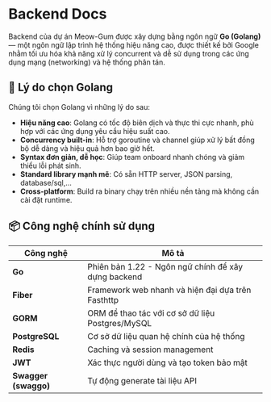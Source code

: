 # Backend Docs

Backend của dự án Meow-Gum được xây dựng bằng ngôn ngữ **Go (Golang)** — một ngôn ngữ lập trình hệ thống hiệu năng cao, được thiết kế bởi Google nhằm tối ưu hóa khả năng xử lý concurrent và dễ sử dụng trong các ứng dụng mạng (networking) và hệ thống phân tán.

## 🚀 Lý do chọn Golang

Chúng tôi chọn Golang vì những lý do sau:

- **Hiệu năng cao**: Golang có tốc độ biên dịch và thực thi cực nhanh, phù hợp với các ứng dụng yêu cầu hiệu suất cao.
- **Concurrency built-in**: Hỗ trợ goroutine và channel giúp xử lý bất đồng bộ dễ dàng và hiệu quả hơn bao giờ hết.
- **Syntax đơn giản, dễ học**: Giúp team onboard nhanh chóng và giảm thiểu lỗi phát sinh.
- **Standard library mạnh mẽ**: Có sẵn HTTP server, JSON parsing, database/sql,...
- **Cross-platform**: Build ra binary chạy trên nhiều nền tảng mà không cần cài đặt runtime.

## 📦 Công nghệ chính sử dụng

| Công nghệ           | Mô tả |
|---------------------|-------|
| **Go**              | Phiên bản 1.22 - Ngôn ngữ chính để xây dựng backend |
| **Fiber**           | Framework web nhanh và hiện đại dựa trên Fasthttp |
| **GORM**            | ORM để thao tác với cơ sở dữ liệu Postgres/MySQL |
| **PostgreSQL**      | Cơ sở dữ liệu quan hệ chính của hệ thống |
| **Redis**           | Caching và session management |
| **JWT**             | Xác thực người dùng và tạo token bảo mật |
| **Swagger (swaggo)**| Tự động generate tài liệu API |